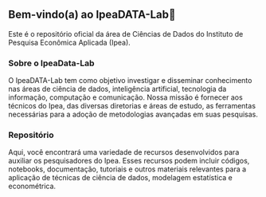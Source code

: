 ## Bem-vindo(a) ao IpeaDATA-Lab👋

Este é o repositório oficial da área de Ciências de Dados do Instituto de Pesquisa Econômica Aplicada (Ipea).

### Sobre o IpeaData-Lab
O IpeaDATA-Lab tem como objetivo investigar e disseminar conhecimento nas áreas de ciência de dados, inteligência artificial, tecnologia da informação, computação e comunicação. Nossa missão é fornecer aos técnicos do Ipea, das diversas diretorias e áreas de estudo, as ferramentas necessárias para a adoção de metodologias avançadas em suas pesquisas.

### Repositório
Aqui, você encontrará uma variedade de recursos desenvolvidos para auxiliar os pesquisadores do Ipea. Esses recursos podem incluir códigos, notebooks, documentação, tutoriais e outros materiais relevantes para a aplicação de técnicas de ciência de dados, modelagem estatística e econométrica.
